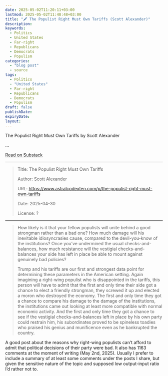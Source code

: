 ```yaml
---
date: 2025-05-02T11:20:11+03:00
lastmod: 2025-05-02T11:48:48+03:00
title: "🖋 The Populist Right Must Own Tariffs (Scott Alexander)"
description: 
keywords:
  - Politics
  - United States
  - Far-right
  - Republicans
  - Democrats
  - Populism
categories:
  - "blog post"
  - source
tags: 
  - Politics
  - "United States"
  - Far-right
  - Republicans
  - Democrats
  - Populism
draft: false
publishDate: 
expiryDate: 
layout:
---
```

<div class="substack-post-embed"><p lang="en">The Populist Right Must Own Tariffs by Scott Alexander</p><p>...</p><a data-post-link href="https://www.astralcodexten.com/p/the-populist-right-must-own-tariffs">Read on Substack</a></div><script async src="https://substack.com/embedjs/embed.js" charset="utf-8"></script>

---

> Title: The Populist Right Must Own Tariffs
> 
> Author: Scott Alexander
> 
> URL: https://www.astralcodexten.com/p/the-populist-right-must-own-tariffs
> 
> Date: 2025-04-30
> 
> License: ?

---

> How likely is it that your fellow populists will unite behind a good strongman rather than a bad one? How much damage will his inevitable idiosyncrasies cause, compared to the devil-you-know of the institutions? Once you’ve undermined the usual checks-and-balances, how much resistance will the vestigial checks-and-balances your side has left in place be able to mount against genuinely bad policies?
> 
> Trump and his tariffs are our first and strongest data point for determining these parameters in the American setting. Again imagining a right-wing populist who is disappointed in the tariffs, this person will have to admit that the first and only time their side got a chance to elect a friendly strongman, they screwed it up and elected a moron who destroyed the economy. The first and only time they got a chance to compare his damage to the damage of the institutions, the institutions came out looking at least more compatible with normal economic activity. And the first and only time they got a chance to see if the vestigial checks-and-balances left in place by his own party could restrain him, his subordinates proved to be spineless toadies who praised his genius and munificence even as he bankrupted the country.

A good post about the reasons why right-wing populists can’t afford to admit that political decisions of their party were bad. It also has 1163 comments at the moment of writing (May 2nd, 2025). Usually I prefer to include a summary of at least some comments under the posts I share, but given the sensitive nature of the topic and supposed low output-input ratio I’d rather not to.
